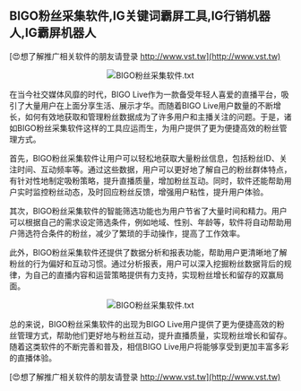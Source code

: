 ## **BIGO粉丝采集软件,IG关键词霸屏工具,IG行销机器人,IG霸屏机器人**

[😍想了解推广相关软件的朋友请登录 http://www.vst.tw](http://www.vst.tw)

 <center><img src="https://vst.tw/MP4/tuiguang/png/1.png" alt="BIGO粉丝采集软件.txt"></center>

在当今社交媒体风靡的时代，BIGO Live作为一款备受年轻人喜爱的直播平台，吸引了大量用户在上面分享生活、展示才华。而随着BIGO Live用户数量的不断增长，如何有效地获取和管理粉丝数据成为了许多用户和主播关注的问题。于是，诸如BIGO粉丝采集软件这样的工具应运而生，为用户提供了更为便捷高效的粉丝管理方式。

首先，BIGO粉丝采集软件让用户可以轻松地获取大量粉丝信息，包括粉丝ID、关注时间、互动频率等。通过这些数据，用户可以更好地了解自己的粉丝群体特点，有针对性地制定吸粉策略，提升直播质量，增加粉丝互动。同时，软件还能帮助用户实时监控粉丝动态，及时回应粉丝反馈，增强用户粘性，提升用户体验。

其次，BIGO粉丝采集软件的智能筛选功能也为用户节省了大量时间和精力。用户可以根据自己的需求设定筛选条件，例如地域、性别、年龄等，软件将自动帮助用户筛选符合条件的粉丝，减少了繁琐的手动操作，提高了工作效率。

此外，BIGO粉丝采集软件还提供了数据分析和报表功能，帮助用户更清晰地了解粉丝的行为偏好和互动习惯。通过分析报表，用户可以深入挖掘粉丝数据背后的规律，为自己的直播内容和运营策略提供有力支持，实现粉丝增长和留存的双赢局面。

 <center><img src="https://vst.tw/MP4/tuiguang/png/6.png" alt="BIGO粉丝采集软件.txt"></center>

总的来说，BIGO粉丝采集软件的出现为BIGO Live用户提供了更为便捷高效的粉丝管理方式，帮助他们更好地与粉丝互动，提升直播质量，实现粉丝增长和留存。随着这类软件的不断完善和普及，相信BIGO Live用户将能够享受到更加丰富多彩的直播体验。

[😍想了解推广相关软件的朋友请登录 http://www.vst.tw](http://www.vst.tw)



